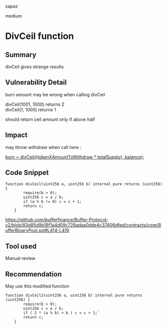 zapaz

medium

# DivCeil function

## Summary
divCeil gives strange results

## Vulnerability Detail
burn amount may be wrong when calling divCeil

divCeil(1001, 1000) returns 2   
divCeil(1, 1000) returns 1

should return ceil amount only if above half 

## Impact
may throw withdraw when call here :

[burn = divCeil((tokenXAmountToWithdraw * totalSupply), balance);](https://github.com/bufferfinance/Buffer-Protocol-v2/blob/83d85d9b18f1a4d09c728adaa0dde4c37406dfed/contracts/core/BufferBinaryPool.sol#L309)


## Code Snippet
```solidity
function divCeil(uint256 a, uint256 b) internal pure returns (uint256) {
        require(b > 0);
        uint256 c = a / b;
        if (a % b != 0) c = c + 1; 
        return c;
    }
```
https://github.com/bufferfinance/Buffer-Protocol-v2/blob/83d85d9b18f1a4d09c728adaa0dde4c37406dfed/contracts/core/BufferBinaryPool.sol#L414-L419

## Tool used
Manual review

## Recommendation
May use this modified function    
```solidity
function divCeil2(uint256 a, uint256 b) internal pure returns (uint256) {
        require(b > 0);
        uint256 c = a / b;
        if ( 2 * (a % b) > b ) c = c + 1;` 
        return c;
    }
```
